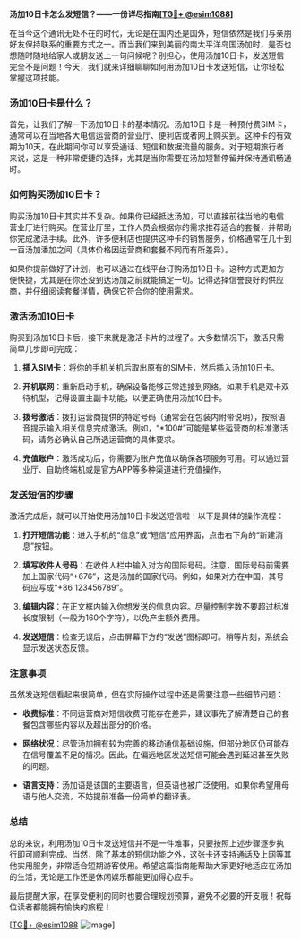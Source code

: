 **汤加10日卡怎么发短信？——一份详尽指南[[TG💪+ @esim1088](https://t.me/s/esim1088)]**

在当今这个通讯无处不在的时代，无论是在国内还是国外，短信依然是我们与亲朋好友保持联系的重要方式之一。而当我们来到美丽的南太平洋岛国汤加时，是否也想随时随地给家人或朋友送上一句问候呢？别担心，使用汤加10日卡，发送短信完全不是问题！今天，我们就来详细聊聊如何用汤加10日卡发送短信，让你轻松掌握这项技能。

### 汤加10日卡是什么？

首先，让我们了解一下汤加10日卡的基本情况。汤加10日卡是一种预付费SIM卡，通常可以在当地各大电信运营商的营业厅、便利店或者网上购买到。这种卡的有效期为10天，在此期间你可以享受通话、短信和数据流量的服务。对于短期旅行者来说，这是一种非常便捷的选择，尤其是当你需要在汤加短暂停留并保持通讯畅通时。

### 如何购买汤加10日卡？

购买汤加10日卡其实并不复杂。如果你已经抵达汤加，可以直接前往当地的电信营业厅进行购买。在营业厅里，工作人员会根据你的需求推荐适合的套餐，并帮助你完成激活手续。此外，许多便利店也提供这种卡的销售服务，价格通常在几十到一百汤加潘加之间（具体价格因运营商和套餐不同而有所差异）。

如果你提前做好了计划，也可以通过在线平台订购汤加10日卡。这种方式更加方便快捷，尤其是在你还没到达汤加之前就能搞定一切。记得选择信誉良好的供应商，并仔细阅读套餐详情，确保它符合你的使用需求。

### 激活汤加10日卡

购买到汤加10日卡后，接下来就是激活卡片的过程了。大多数情况下，激活只需简单几步即可完成：

1. **插入SIM卡**：将你的手机关机后取出原有的SIM卡，然后插入汤加10日卡。
   
2. **开机联网**：重新启动手机，确保设备能够正常连接到网络。如果手机是双卡双待机型，记得设置主副卡功能，以便正确使用汤加10日卡。

3. **拨号激活**：拨打运营商提供的特定号码（通常会在包装内附带说明），按照语音提示输入相关信息完成激活。例如，“*100#”可能是某些运营商的标准激活码，请务必确认自己所选运营商的具体要求。

4. **充值账户**：激活成功后，你需要为账户充值以确保各项服务可用。可以通过营业厅、自助终端机或是官方APP等多种渠道进行充值操作。

### 发送短信的步骤

激活完成后，就可以开始使用汤加10日卡发送短信啦！以下是具体的操作流程：

1. **打开短信功能**：进入手机的“信息”或“短信”应用界面，点击右下角的“新建消息”按钮。

2. **填写收件人号码**：在收件人栏中输入对方的国际号码。注意，国际号码前需要加上国家代码“+676”，这是汤加的国家代码。例如，如果对方在中国，其号码应写成“+86 123456789”。

3. **编辑内容**：在正文框内输入你想发送的信息内容。尽量控制字数不要超过标准长度限制（一般为160个字符），以免产生额外费用。

4. **发送短信**：检查无误后，点击屏幕下方的“发送”图标即可。稍等片刻，系统会显示发送状态反馈。

### 注意事项

虽然发送短信看起来很简单，但在实际操作过程中还是需要注意一些细节问题：

- **收费标准**：不同运营商对短信收费可能存在差异，建议事先了解清楚自己的套餐包含哪些内容以及超出部分的价格。
  
- **网络状况**：尽管汤加拥有较为完善的移动通信基础设施，但部分地区仍可能存在信号覆盖不足的情况。因此，在偏远地区发送短信可能会遇到延迟甚至失败的问题。

- **语言支持**：汤加语是该国的主要语言，但英语也被广泛使用。如果你希望用母语与他人交流，不妨提前准备一份简单的翻译表。

### 总结

总的来说，利用汤加10日卡发送短信并不是一件难事，只要按照上述步骤逐步执行即可顺利完成。当然，除了基本的短信功能之外，这张卡还支持通话及上网等其他实用服务，非常适合短期游客使用。希望这篇指南能帮助大家更好地适应在汤加的生活，无论是工作还是休闲娱乐都能更加得心应手。

最后提醒大家，在享受便利的同时也要合理规划预算，避免不必要的开支哦！祝每位读者都能拥有愉快的旅程！

[[TG💪+ @esim1088](https://t.me/s/esim1088) ![Image](https://i.postimg.cc/4NQfJmqS/Snipaste-2025-05-13-00-14-12.png)]